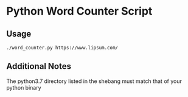 # Python Word Counter Script

## Usage

```shell
./word_counter.py https://www.lipsum.com/
```

## Additional Notes

The python3.7 directory listed in the shebang must match that of your python binary